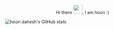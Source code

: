 <div align="center">Hi there <img src="https://raw.githubusercontent.com/MartinHeinz/MartinHeinz/master/wave.gif" width=30px, height=30px />, I am hoori :)</div>

![hoori dahesh's GitHub stats](https://github-readme-stats.vercel.app/api?username=hooridahesh&show_icons=true&theme=algolia)
